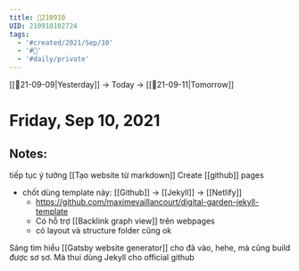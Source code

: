 ```yaml
---
title: 📝210910
UID: 210910102724
tags:
  - '#created/2021/Sep/10'
  - '#📅'
  - '#daily/private'
---
```

[[📝21-09-09|Yesterday]] -> Today -> [[📝21-09-11|Tomorrow]]
# Friday, Sep 10, 2021

## Notes:
tiếp tục ý tưởng [[Tạo website từ markdown]]
Create [[github]] pages 
- chốt dùng template này: [[Github]] -> [[Jekyll]] -> [[Netlify]]
	- https://github.com/maximevaillancourt/digital-garden-jekyll-template
	- Có hỗ trợ [[Backlink graph view]] trên webpages
	- có layout và structure folder cũng ok

Sáng tìm hiểu [[Gatsby website generator]] cho đã vào, hehe, mà cũng build được sơ sơ. Mà thui dùng Jekyll cho official github